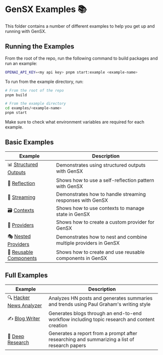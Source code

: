 # GenSX Examples 📚

This folder contains a number of different examples to help you get up and running with GenSX.

## Running the Examples

From the root of the repo, run the following command to build packages and run an example:

```bash
OPENAI_API_KEY=<my api key> pnpm start:example <example-name>
```

To run from the example directory, run:

```bash
# From the root of the repo
pnpm build

# From the example directory
cd examples/<example-name>
pnpm start
```

Make sure to check what environment variables are required for each example.

## Basic Examples

| Example                                        | Description                                                      |
| ---------------------------------------------- | ---------------------------------------------------------------- |
| 📊 [Structured Outputs](./structuredOutputs)   | Demonstrates using structured outputs with GenSX                 |
| 🔄 [Reflection](./reflection)                  | Shows how to use a self-reflection pattern with GenSX            |
| 🌊 [Streaming](./streaming)                    | Demonstrates how to handle streaming responses with GenSX        |
| 🗃️ [Contexts](./contexts)                      | Shows how to use contexts to manage state in GenSX               |
| 🔌 [Providers](./providers)                    | Shows how to create a custom provider for GenSX                  |
| 🎭 [Nested Providers](./nestedProviders)       | Demonstrates how to nest and combine multiple providers in GenSX |
| 🧩 [Reusable Components](./reusableComponents) | Shows how to create and use reusable components in GenSX         |

## Full Examples

| Example                                         | Description                                                                                  |
| ----------------------------------------------- | -------------------------------------------------------------------------------------------- |
| 🔍 [Hacker News Analyzer](./hackerNewsAnalyzer) | Analyzes HN posts and generates summaries and trends using Paul Graham's writing style       |
| ✍️ [Blog Writer](./blogWriter)                  | Generates blogs through an end-to-end workflow including topic research and content creation |
| 🔬 [Deep Research](./examples/deepResearch)     | Generates a report from a prompt after researching and summarizing a list of research papers |
